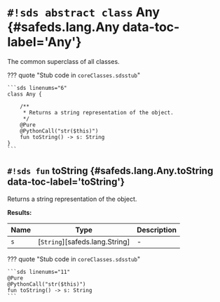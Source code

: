 # `#!sds abstract class` Any {#safeds.lang.Any data-toc-label='Any'}

The common superclass of all classes.

??? quote "Stub code in `coreClasses.sdsstub`"

    ```sds linenums="6"
    class Any {
    
        /**
         * Returns a string representation of the object.
         */
        @Pure
        @PythonCall("str($this)")
        fun toString() -> s: String
    }
    ```

## `#!sds fun` toString {#safeds.lang.Any.toString data-toc-label='toString'}

Returns a string representation of the object.

**Results:**

| Name | Type | Description |
|------|------|-------------|
| `s` | [`String`][safeds.lang.String] | - |

??? quote "Stub code in `coreClasses.sdsstub`"

    ```sds linenums="11"
    @Pure
    @PythonCall("str($this)")
    fun toString() -> s: String
    ```
